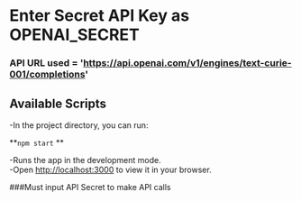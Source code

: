 
# Enter Secret API Key as OPENAI_SECRET

### API URL used = 'https://api.openai.com/v1/engines/text-curie-001/completions'


## Available Scripts

-In the project directory, you can run:

**`npm start` **

-Runs the app in the development mode.\
-Open [http://localhost:3000](http://localhost:3000) to view it in your browser.


###Must input API Secret to make API calls





